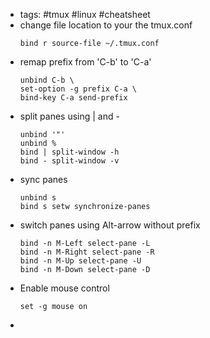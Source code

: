 - tags: #tmux #linux #cheatsheet
- change file location to your the tmux.conf
  ```
  bind r source-file ~/.tmux.conf
  ```
- remap prefix from 'C-b' to 'C-a'
  ```
  unbind C-b \
  set-option -g prefix C-a \
  bind-key C-a send-prefix
  ```
- split panes using | and -
  ```
  unbind '"'
  unbind %
  bind | split-window -h
  bind - split-window -v
  ```
- sync panes
  ```
  unbind s
  bind s setw synchronize-panes
  ```
- switch panes using Alt-arrow without prefix
  ```
  bind -n M-Left select-pane -L
  bind -n M-Right select-pane -R
  bind -n M-Up select-pane -U
  bind -n M-Down select-pane -D
  ```
- Enable mouse control
  ```
  set -g mouse on
  ```
-